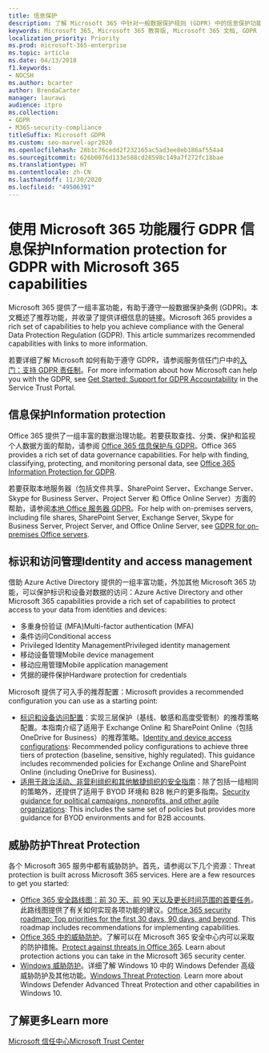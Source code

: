 ```yaml
---
title: 信息保护
description: 了解 Microsoft 365 中针对一般数据保护规则 (GDPR) 中的信息保护功能。
keywords: Microsoft 365, Microsoft 365 教育版, Microsoft 365 文档, GDPR
localization_priority: Priority
ms.prod: microsoft-365-enterprise
ms.topic: article
ms.date: 04/13/2018
f1.keywords:
- NOCSH
ms.author: bcarter
author: BrendaCarter
manager: laurawi
audience: itpro
ms.collection:
- GDPR
- M365-security-compliance
titleSuffix: Microsoft GDPR
ms.custom: seo-marvel-apr2020
ms.openlocfilehash: 28b1c76cedd2f232165ac5ad3ee8eb186af554a4
ms.sourcegitcommit: 626b0076d133e588cd28598c149a7f272fc18bae
ms.translationtype: HT
ms.contentlocale: zh-CN
ms.lasthandoff: 11/30/2020
ms.locfileid: "49506391"
---
```

# <a name="information-protection-for-gdpr-with-microsoft-365-capabilities"></a><span data-ttu-id="c63ae-104">使用 Microsoft 365 功能履行 GDPR 信息保护</span><span class="sxs-lookup"><span data-stu-id="c63ae-104">Information protection for GDPR with Microsoft 365 capabilities</span></span>

<span data-ttu-id="c63ae-p101">Microsoft 365 提供了一组丰富功能，有助于遵守一般数据保护条例 (GDPR)。本文概述了推荐功能，并收录了提供详细信息的链接。</span><span class="sxs-lookup"><span data-stu-id="c63ae-p101">Microsoft 365 provides a rich set of capabilities to help you achieve compliance with the General Data Protection Regulation (GDPR). This article summarizes recommended capabilities with links to more information.</span></span>

<span data-ttu-id="c63ae-107">若要详细了解 Microsoft 如何有助于遵守 GDPR，请参阅服务信任门户中的[入门：支持 GDPR 责任制](https://servicetrust.microsoft.com/ViewPage/GDPRGetStarted)。</span><span class="sxs-lookup"><span data-stu-id="c63ae-107">For more information about how Microsoft can help you with the GDPR, see [Get Started: Support for GDPR Accountability](https://servicetrust.microsoft.com/ViewPage/GDPRGetStarted) in the Service Trust Portal.</span></span>

## <a name="information-protection"></a><span data-ttu-id="c63ae-108">信息保护</span><span class="sxs-lookup"><span data-stu-id="c63ae-108">Information protection</span></span>

<span data-ttu-id="c63ae-p102">Office 365 提供了一组丰富的数据治理功能。若要获取查找、分类、保护和监视个人数据方面的帮助，请参阅 [Office 365 信息保护与 GDPR](https://docs.microsoft.com/microsoft-365/compliance/office-365-information-protection-for-gdpr)。</span><span class="sxs-lookup"><span data-stu-id="c63ae-p102">Office 365 provides a rich set of data governance capabilities. For help with finding, classifying, protecting, and monitoring personal data, see [Office 365 Information Protection for GDPR](https://docs.microsoft.com/microsoft-365/compliance/office-365-information-protection-for-gdpr).</span></span>

<span data-ttu-id="c63ae-111">若要获取本地服务器（包括文件共享、SharePoint Server、Exchange Server、Skype for Business Server、Project Server 和 Office Online Server）方面的帮助，请参阅[本地 Office 服务器 GDPR](https://docs.microsoft.com/microsoft-365/compliance/gdpr-for-office-servers)。</span><span class="sxs-lookup"><span data-stu-id="c63ae-111">For help with on-premises servers, including file shares, SharePoint Server, Exchange Server, Skype for Business Server, Project Server, and Office Online Server, see [GDPR for on-premises Office servers](https://docs.microsoft.com/microsoft-365/compliance/gdpr-for-office-servers).</span></span> 

## <a name="identity-and-access-management"></a><span data-ttu-id="c63ae-112">标识和访问管理</span><span class="sxs-lookup"><span data-stu-id="c63ae-112">Identity and access management</span></span>

<span data-ttu-id="c63ae-113">借助 Azure Active Directory 提供的一组丰富功能，外加其他 Microsoft 365 功能，可以保护标识和设备对数据的访问：</span><span class="sxs-lookup"><span data-stu-id="c63ae-113">Azure Active Directory and other Microsoft 365 capabilities provide a rich set of capabilities to protect access to your data from identities and devices:</span></span>

- <span data-ttu-id="c63ae-114">多重身份验证 (MFA)</span><span class="sxs-lookup"><span data-stu-id="c63ae-114">Multi-factor authentication (MFA)</span></span>
- <span data-ttu-id="c63ae-115">条件访问</span><span class="sxs-lookup"><span data-stu-id="c63ae-115">Conditional access</span></span>
- <span data-ttu-id="c63ae-116">Privileged Identity Management</span><span class="sxs-lookup"><span data-stu-id="c63ae-116">Privileged identity management</span></span>
- <span data-ttu-id="c63ae-117">移动设备管理</span><span class="sxs-lookup"><span data-stu-id="c63ae-117">Mobile device management</span></span>
- <span data-ttu-id="c63ae-118">移动应用管理</span><span class="sxs-lookup"><span data-stu-id="c63ae-118">Mobile application management</span></span>
- <span data-ttu-id="c63ae-119">凭据的硬件保护</span><span class="sxs-lookup"><span data-stu-id="c63ae-119">Hardware protection for credentials</span></span>

<span data-ttu-id="c63ae-120">Microsoft 提供了可入手的推荐配置：</span><span class="sxs-lookup"><span data-stu-id="c63ae-120">Microsoft provides a recommended configuration you can use as a starting point:</span></span>

- <span data-ttu-id="c63ae-p103">[标识和设备访问配置](https://docs.microsoft.com/microsoft-365/security/office-365-security/microsoft-365-policies-configurations)：实现三层保护（基线、敏感和高度受管制）的推荐策略配置。本指南介绍了适用于 Exchange Online 和 SharePoint Online（包括 OneDrive for Business）的推荐策略。</span><span class="sxs-lookup"><span data-stu-id="c63ae-p103">[Identity and device access configurations](https://docs.microsoft.com/microsoft-365/security/office-365-security/microsoft-365-policies-configurations): Recommended policy configurations to achieve three tiers of protection (baseline, sensitive, highly regulated). This guidance includes recommended policies for Exchange Online and SharePoint Online (including OneDrive for Business).</span></span>
- <span data-ttu-id="c63ae-123">[适用于政治活动、非营利组织和其他敏捷组织的安全指南](https://docs.microsoft.com/microsoft-365/security/office-365-security/microsoft-security-guidance-for-political-campaigns-nonprofits-and-other-agile-o)：除了包括一组相同的策略外，还提供了适用于 BYOD 环境和 B2B 帐户的更多指南。</span><span class="sxs-lookup"><span data-stu-id="c63ae-123">[Security guidance for political campaigns, nonprofits, and other agile organizations](https://docs.microsoft.com/microsoft-365/security/office-365-security/microsoft-security-guidance-for-political-campaigns-nonprofits-and-other-agile-o): This includes the same set of policies but provides more guidance for BYOD environments and for B2B accounts.</span></span>

## <a name="threat-protection"></a><span data-ttu-id="c63ae-124">威胁防护</span><span class="sxs-lookup"><span data-stu-id="c63ae-124">Threat Protection</span></span>

<span data-ttu-id="c63ae-p104">各个 Microsoft 365 服务中都有威胁防护。首先，请参阅以下几个资源：</span><span class="sxs-lookup"><span data-stu-id="c63ae-p104">Threat protection is built across Microsoft 365 services. Here are a few resources to get you started:</span></span>

- <span data-ttu-id="c63ae-p105">[Office 365 安全路线图：前 30 天、前 90 天以及更长时间范围的首要任务](https://docs.microsoft.com/microsoft-365/security/office-365-security/security-roadmap)。此路线图提供了有关如何实现各项功能的建议。</span><span class="sxs-lookup"><span data-stu-id="c63ae-p105">[Office 365 security roadmap: Top priorities for the first 30 days, 90 days, and beyond](https://docs.microsoft.com/microsoft-365/security/office-365-security/security-roadmap). This roadmap includes recommendations for implementing capabilities.</span></span> 
- <span data-ttu-id="c63ae-p106">[Office 365 中的威胁防护](https://docs.microsoft.com/microsoft-365/security/office-365-security/protect-against-threats)。了解可以在 Microsoft 365 安全中心内可以采取的防护措施。</span><span class="sxs-lookup"><span data-stu-id="c63ae-p106">[Protect against threats in Office 365](https://docs.microsoft.com/microsoft-365/security/office-365-security/protect-against-threats). Learn about protection actions you can take in the Microsoft 365 security center.</span></span>
- <span data-ttu-id="c63ae-p107">[Windows 威胁防护](https://docs.microsoft.com/windows/security/threat-protection/)。详细了解 Windows 10 中的 Windows Defender 高级威胁防护及其他功能。</span><span class="sxs-lookup"><span data-stu-id="c63ae-p107">[Windows Threat Protection](https://docs.microsoft.com/windows/security/threat-protection/). Learn more about Windows Defender Advanced Threat Protection and other capabilities in Windows 10.</span></span>

## <a name="learn-more"></a><span data-ttu-id="c63ae-133">了解更多</span><span class="sxs-lookup"><span data-stu-id="c63ae-133">Learn more</span></span>

[<span data-ttu-id="c63ae-134">Microsoft 信任中心</span><span class="sxs-lookup"><span data-stu-id="c63ae-134">Microsoft Trust Center</span></span>](https://www.microsoft.com/trust-center/privacy/gdpr-overview)
